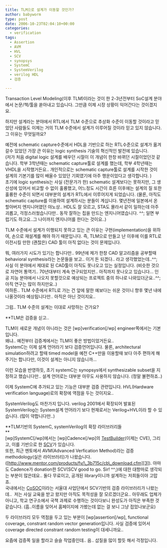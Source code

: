 ```yaml
---
title: TLM으로 설계가 이동할 것인가?
author: babyworm
type: post
date: 2006-10-23T02:04:10+00:00
categories:
  - verification
tags:
  - Assertion
  - AVM
  - HVL
  - SCV
  - synopsys
  - SystemC
  - SystemVerilog
  - verilog HDL
  - 검증

---
```

Transaction Level Modeling(이후 TLM)이라는 것이 한 2-3년전부터 SoC설계 분야에서 논문/책/툴을 쏟아내고 있습니다. 그만큼 이제 시장 상황이 익어간다는 것이겠지요.

하지만 설계라는 분야에서 RTL에서 TLM 수준으로 추상화 수준이 이동할 것이라고 믿었던 사람들도 이제는 거의 TLM 수준에서 설계가 이루어질 것이라 믿고 있지 않습니다. 그 이유는 무엇일까요?

예전에 schematic capture수준에서 HDL을 기반으로 하는 RTL수준으로 설계가 옮겨 갈수 있었던 가장 큰 이유는 logic synthesis 기술의 혁신적인 발전에 있습니다.  
(저가 처음 digital logic 설계를 배우던 시절이 이 개념이 한창 바뀌던 시절이었던것 같습니다. 학부 3학년때는 schematic capture툴로 설계를 했는데, 학부 4학년때는 VHDL을 시작했거든요.. 개인적으로는 schematic capture툴로 설계를 시작한 것이 설계의 기본기를 많이 배울수 있었던 기회였기에 아주 행운이었다고 생각합니다. )  
초기에 logic synthesis는 사실 (전문가가 한) schematic 설계보다는 못하지만, 그 생산성에 있어서 비교할 수 없이 훌륭했고, 어느정도 시간이 흐른 이후에는 설계의 질 또한 훌륭한 수준이 되면서 대부분의 설계가 RTL에서 이루어지게 되었습니다. (물론, 아직도 schematic capture를 이용하여 설계하시는 분들이 계십니다. 몇년전에 일본에서 온 할아버지 엔지니어였던 야노상.. HDL도 잘 모르고, STA도 몰라서 같이 일하는데 아주 괴롭고, 걱정스러웠습니다만.. 동작 잘하는 칩을 만드는 엔지니어였습니다. ^^; 일면 부럽기도 하고요..그 나이까지 엔지니어를 한다는 것이요..)

TLM 수준에서 설계가 이행되지 못하고 있는 큰 이유는 구현(implementation)을 위하여, 손으로 재설계를 해야 하기 때문입니다. 즉, TLM으로 만들고 난 이후에 이를 RTL로 이전시킬 만한 (괜찮은) CAD 툴이 아직 없다는 것이 문제입니다. 

뭐, 여러가지 시도가 있기는 합니다만.. 99년에 제가 한창 CAD 알고리즘을 공부할때 behavioral synthesis라는 논문들을 보고.. 이거 돈 되겠다.. 라고 생각했었는데..^^; 사실 이 분야에서 제대로 된 CAD툴이 아직도 못나오고 있는 실정입니다. (비슷한 것으로 자연어 통역기.. 70년대부터 계속 연구되었지만.. 아직까지 못나오고 있습니다&#8230; 인공 지능 분야에서 나오지 못할것으로 예상되는 프로젝트 중의 하나로 나와있더군요..^^; 아직 연구는 많이 하지만요..)  
여하튼.. TLM 수준에서 RTL로 가는 건 앞에 말한 예보다는 쉬운 것이니 향후 몇년 내에 나올것이라 예상됩니다만.. 아직은 아닌 것이지요..

그럼.. TLM 수준의 설계는 이대로 사망하는 건가요? 

**TLM은 검증을 싣고..</p> 

</strong>TLM이 새로운 개념이 아니라는 것은 [wp]verification[/wp] engineer쪽에서는 기본입니다.  
왜냐.. 예전부터 검증계에서는 TLM이 좋은 방법이었거든요..  
SystemC는 이제 설계 언어라기 보다 검증언어입니다. 물론, architectural simulation하려고 할때 timed model을 예전 C++만을 이용할때 보다 아주 편하게 해주기는 합니다만, 이것이 설계는 아니지 않습니까&#8230;

이런 모습을 반영하듯, 초기 systemC는 synopsys에서 synthesizable subset을 지정하고 했습니다만.. 설계 언어로는 대부분 아무도 사용하지 않습니다. (정말 불편하죠..)

이제 SystemC에 추가되고 있는 기능은 대부분 검증 관련입니다. HVL(Hardware verification language)로의 확장에 역점을 두는 것이지요..

SystemVerilog도 마찬가지 입니다. verilog 2001에서 확장되어 발표된 SystemVerilog는 System설계 언어라기 보다 현재로서는 Verilog+HVL이라 할 수 있습니다. (많이 약합니다만..) 

**TLM기반의 SystemC, systemVerilog의 확장 라이브러리들  
**  
[wp]SystemC[/wp]에서는 [wp]Cadence[/wp]의 [TestBuilder][1](이제는 CVE), 그리고, 이를 기반으로 한 [SCV][2]가 있습니다.  
또한, 최근 멘토에서 AVM(Advanced Verfication Method)라는 검증 methodology(실은 라이브러리)가 나왔습니다. ([http://www.mentor.com/products/fv/\_3b715c/cb\_download.cfm][3]). 아마도 Cadence가 donation한 SCV(SCV good to go. Sir! ^^;)에 대한 대항마로 생각되는 부분이 많은데요.. 둘다 무료이고, 공개된 library이니까 설계하는 저희들이야 고맙죠.  
국내에서는 [CoSOC][4]이라는 서울대 사업단에서 SCV기반의 검증 라이브러리가 나왔는데.. &nbsp;저는 사실 교육을 받고 왔지만 아직도 목적성을 잘 모르겠더군요.. 아무래도 업체가 아니고, 학교 연구소에서 국책 과제로 수행하는 것이다보니 완성도가 아직은 부족한 것 같습니다. (흠..이름을 잊어서 홈페이지에 가봤는데 없는 걸 보니 그냥 접었나보군요)

두 라이브러리 모두 역점을 두고 있는 부분이 [wp]assertion[/wp], functional coverage, constrant random vector generation입니다. 사실 검증에 있어서 coverage directed constrant random testing이 대세니까요.. 

요즘에 검증쪽 일을 할라고 슬슬 작업중인데.. 음.. 삽질을 많이 할듯 해서 걱정입니다.

 [1]: http://www.testbuilder.net/
 [2]: http://systemc.org
 [3]: http://www.mentor.com/products/fv/_3b715c/cb_download.cfm
 [4]: http://soc.snu.ac.kr